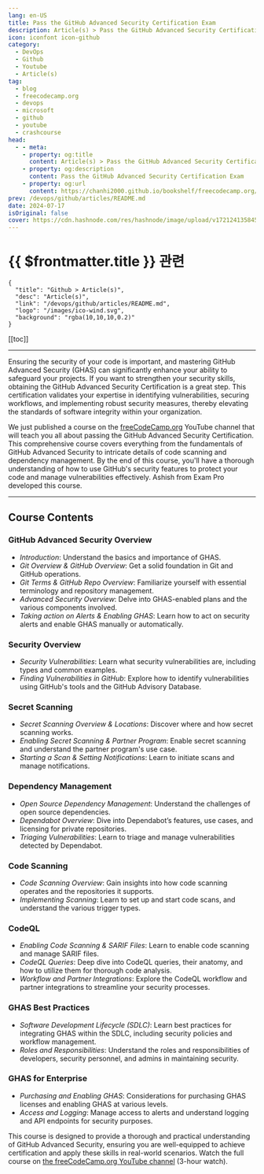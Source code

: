 ```yaml
---
lang: en-US
title: Pass the GitHub Advanced Security Certification Exam
description: Article(s) > Pass the GitHub Advanced Security Certification Exam
icon: iconfont icon-github
category: 
  - DevOps
  - Github
  - Youtube
  - Article(s)
tag: 
  - blog
  - freecodecamp.org
  - devops
  - microsoft
  - github
  - youtube
  - crashcourse
head:
  - - meta:
    - property: og:title
      content: Article(s) > Pass the GitHub Advanced Security Certification Exam
    - property: og:description
      content: Pass the GitHub Advanced Security Certification Exam
    - property: og:url
      content: https://chanhi2000.github.io/bookshelf/freecodecamp.org/pass-the-github-advanced-security-certification-exam.html
prev: /devops/github/articles/README.md
date: 2024-07-17
isOriginal: false
cover: https://cdn.hashnode.com/res/hashnode/image/upload/v1721241358453/d5d3a160-5d4f-4058-8e80-3026c936ac7b.png
---
```


# {{ $frontmatter.title }} 관련

```component VPCard
{
  "title": "Github > Article(s)",
  "desc": "Article(s)",
  "link": "/devops/github/articles/README.md",
  "logo": "/images/ico-wind.svg",
  "background": "rgba(10,10,10,0.2)"
}
```

[[toc]]

---

<SiteInfo
  name="Pass the GitHub Advanced Security Certification Exam"
  desc="Ensuring the security of your code is important, and mastering GitHub Advanced Security (GHAS) can significantly enhance your ability to safeguard your projects. If you want to strengthen your security skills, obtaining the GitHub Advanced Security C..."
  url="https://freecodecamp.org/news/pass-the-github-advanced-security-certification-exam/"
  logo="https://cdn.freecodecamp.org/universal/favicons/favicon.ico"
  preview="https://cdn.hashnode.com/res/hashnode/image/upload/v1721241358453/d5d3a160-5d4f-4058-8e80-3026c936ac7b.png"/>

Ensuring the security of your code is important, and mastering GitHub Advanced Security (GHAS) can significantly enhance your ability to safeguard your projects. If you want to strengthen your security skills, obtaining the GitHub Advanced Security Certification is a great step. This certification validates your expertise in identifying vulnerabilities, securing workflows, and implementing robust security measures, thereby elevating the standards of software integrity within your organization.

We just published a course on the [<FontIcon icon="fa-brands fa-free-code-camp"/>freeCodeCamp.org](http://freeCodeCamp.org) YouTube channel that will teach you all about passing the GitHub Advanced Security Certification. This comprehensive course covers everything from the fundamentals of GitHub Advanced Security to intricate details of code scanning and dependency management. By the end of this course, you'll have a thorough understanding of how to use GitHub's security features to protect your code and manage vulnerabilities effectively. Ashish from Exam Pro developed this course.

---

## Course Contents

### GitHub Advanced Security Overview

- *Introduction*: Understand the basics and importance of GHAS.
- *Git Overview & GitHub Overview*: Get a solid foundation in Git and GitHub operations.
- *Git Terms & GitHub Repo Overview*: Familiarize yourself with essential terminology and repository management.
- *Advanced Security Overview*: Delve into GHAS-enabled plans and the various components involved.
- *Taking action on Alerts & Enabling GHAS*: Learn how to act on security alerts and enable GHAS manually or automatically.

### Security Overview

- *Security Vulnerabilities*: Learn what security vulnerabilities are, including types and common examples.
- *Finding Vulnerabilities in GitHub*: Explore how to identify vulnerabilities using GitHub's tools and the GitHub Advisory Database.

### Secret Scanning

- *Secret Scanning Overview & Locations*: Discover where and how secret scanning works.
- *Enabling Secret Scanning & Partner Program*: Enable secret scanning and understand the partner program's use case.
- *Starting a Scan & Setting Notifications*: Learn to initiate scans and manage notifications.

### Dependency Management

- *Open Source Dependency Management*: Understand the challenges of open source dependencies.
- *Dependabot Overview*: Dive into Dependabot’s features, use cases, and licensing for private repositories.
- *Triaging Vulnerabilities*: Learn to triage and manage vulnerabilities detected by Dependabot.

### Code Scanning

- *Code Scanning Overview*: Gain insights into how code scanning operates and the repositories it supports.
- *Implementing Scanning*: Learn to set up and start code scans, and understand the various trigger types.

### CodeQL

- *Enabling Code Scanning & SARIF Files*: Learn to enable code scanning and manage SARIF files.
- *CodeQL Queries*: Deep dive into CodeQL queries, their anatomy, and how to utilize them for thorough code analysis.
- *Workflow and Partner Integrations*: Explore the CodeQL workflow and partner integrations to streamline your security processes.

### GHAS Best Practices

- *Software Development Lifecycle (SDLC)*: Learn best practices for integrating GHAS within the SDLC, including security policies and workflow management.
- *Roles and Responsibilities*: Understand the roles and responsibilities of developers, security personnel, and admins in maintaining security.

### GHAS for Enterprise

- *Purchasing and Enabling GHAS*: Considerations for purchasing GHAS licenses and enabling GHAS at various levels.
- *Access and Logging*: Manage access to alerts and understand logging and API endpoints for security purposes.

This course is designed to provide a thorough and practical understanding of GitHub Advanced Security, ensuring you are well-equipped to achieve certification and apply these skills in real-world scenarios. Watch the full course on [<FontIcon icon="fa-brands fa-youtube"/>the freeCodeCamp.org YouTube channel](https://youtu.be/i740xlsqxEM) (3-hour watch).

<VidStack src="youtube/i740xlsqxEM" />

